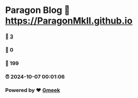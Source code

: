 # Paragon Blog :link: https://ParagonMkII.github.io 
### :page_facing_up: [3](https://ParagonMkII.github.io/tag.html) 
### :speech_balloon: 0 
### :hibiscus: 199 
### :alarm_clock: 2024-10-07 00:01:06 
### Powered by :heart: [Gmeek](https://github.com/Meekdai/Gmeek)
